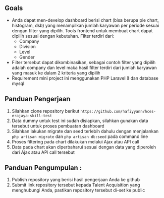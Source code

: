 ## Goals
- Anda dapat men-develop dashboard berisi chart (bisa berupa pie chart, histogram, dsb) yang menampilkan jumlah karyawan per periode sesuai dengan filter yang dipilih. Tools frontend untuk membuat chart dapat dipilih sesuai dengan kebutuhan. Filter terdiri dari: 
  * Company
  * Division
  * Level
  * Gender
- Filter tersebut dapat dikombinasikan, sebagai contoh filter yang dipilih adalah company dan level maka hasil filter terdiri dari jumlah karyawan yang masuk ke dalam 2 kriteria yang dipilih
- Requirement mini project ini menggunakan PHP Laravel 8 dan database mysql

## Panduan Pengerjaan
1. Silahkan clone repository berikut `https://github.com/hafiyyann/hces-erajaya-skill-test`
2. Data dummy untuk test ini sudah disiapkan, silahkan gunakan data tersebut untuk proses pembuatan dashboard
3. Silahkan lakukan migrate dan seed terlebih dahulu dengan menjalankan `php artisan migrate` dan `php artisan db:seed` pada command line
4. Proses filtering pada chart dilakukan melalui Ajax atau API call
5. Data pada chart akan diperbaharui sesuai dengan data yang diperoleh dari Ajax atau API call tersebut

## Panduan Pengumpulan :
1.	Publish repository yang berisi hasil pengerjaan Anda ke github
2.	Submit link repository tersebut kepada Talent Acquisition yang menghubungi Anda, pastikan repository tersebut di-set ke public
